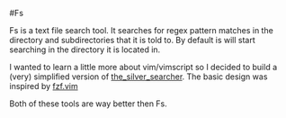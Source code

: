 #Fs

Fs is a text file search tool. It searches for regex pattern matches in the directory and subdirectories that it is told to.
By default is will start searching in the directory it is located in.

I wanted to learn a little more about vim/vimscript so I decided to build a (very) simplified version of [the_silver_searcher](https://github.com/ggreer/the_silver_searcher).
The basic design was inspired by [fzf.vim](https://github.com/junegunn/fzf.vim)

Both of these tools are way better then Fs.
